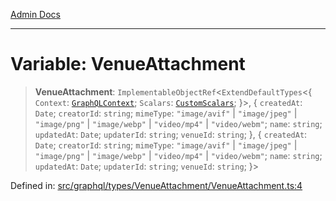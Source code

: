 [Admin Docs](/)

***

# Variable: VenueAttachment

> **VenueAttachment**: `ImplementableObjectRef`\<`ExtendDefaultTypes`\<\{ `Context`: [`GraphQLContext`](../../../../context/type-aliases/GraphQLContext.md); `Scalars`: [`CustomScalars`](../../../../scalars/type-aliases/CustomScalars.md); \}\>, \{ `createdAt`: `Date`; `creatorId`: `string`; `mimeType`: `"image/avif"` \| `"image/jpeg"` \| `"image/png"` \| `"image/webp"` \| `"video/mp4"` \| `"video/webm"`; `name`: `string`; `updatedAt`: `Date`; `updaterId`: `string`; `venueId`: `string`; \}, \{ `createdAt`: `Date`; `creatorId`: `string`; `mimeType`: `"image/avif"` \| `"image/jpeg"` \| `"image/png"` \| `"image/webp"` \| `"video/mp4"` \| `"video/webm"`; `name`: `string`; `updatedAt`: `Date`; `updaterId`: `string`; `venueId`: `string`; \}\>

Defined in: [src/graphql/types/VenueAttachment/VenueAttachment.ts:4](https://github.com/NishantSinghhhhh/talawa-api/blob/c589e7bc1eb842c2fd40f1d8b61882c5c36978fe/src/graphql/types/VenueAttachment/VenueAttachment.ts#L4)
